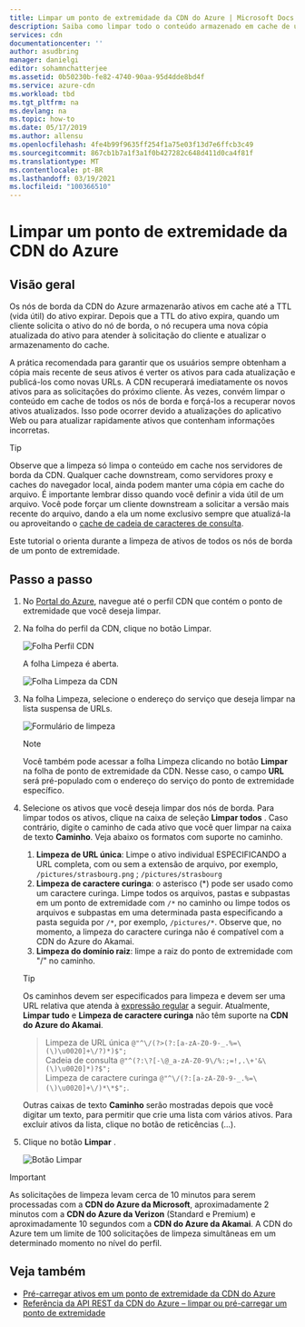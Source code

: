 ```yaml
---
title: Limpar um ponto de extremidade da CDN do Azure | Microsoft Docs
description: Saiba como limpar todo o conteúdo armazenado em cache de um ponto de extremidade de rede de distribuição de conteúdo do Azure. Os nós de Borda armazenam ativos em cache até que sua vida útil expire.
services: cdn
documentationcenter: ''
author: asudbring
manager: danielgi
editor: sohamnchatterjee
ms.assetid: 0b50230b-fe82-4740-90aa-95d4dde8bd4f
ms.service: azure-cdn
ms.workload: tbd
ms.tgt_pltfrm: na
ms.devlang: na
ms.topic: how-to
ms.date: 05/17/2019
ms.author: allensu
ms.openlocfilehash: 4fe4b99f9635ff254f1a75e03f13d7e6ffcb3c49
ms.sourcegitcommit: 867cb1b7a1f3a1f0b427282c648d411d0ca4f81f
ms.translationtype: MT
ms.contentlocale: pt-BR
ms.lasthandoff: 03/19/2021
ms.locfileid: "100366510"
---
```

# <a name="purge-an-azure-cdn-endpoint"></a>Limpar um ponto de extremidade da CDN do Azure
## <a name="overview"></a>Visão geral
Os nós de borda da CDN do Azure armazenarão ativos em cache até a TTL (vida útil) do ativo expirar.  Depois que a TTL do ativo expira, quando um cliente solicita o ativo do nó de borda, o nó recupera uma nova cópia atualizada do ativo para atender à solicitação do cliente e atualizar o armazenamento do cache.

A prática recomendada para garantir que os usuários sempre obtenham a cópia mais recente de seus ativos é verter os ativos para cada atualização e publicá-los como novas URLs.  A CDN recuperará imediatamente os novos ativos para as solicitações do próximo cliente.  Às vezes, convém limpar o conteúdo em cache de todos os nós de borda e forçá-los a recuperar novos ativos atualizados.  Isso pode ocorrer devido a atualizações do aplicativo Web ou para atualizar rapidamente ativos que contenham informações incorretas.

> [!TIP]
> Observe que a limpeza só limpa o conteúdo em cache nos servidores de borda da CDN.  Qualquer cache downstream, como servidores proxy e caches do navegador local, ainda podem manter uma cópia em cache do arquivo.  É importante lembrar disso quando você definir a vida útil de um arquivo.  Você pode forçar um cliente downstream a solicitar a versão mais recente do arquivo, dando a ela um nome exclusivo sempre que atualizá-la ou aproveitando o [cache de cadeia de caracteres de consulta](cdn-query-string.md).  
> 
> 

Este tutorial o orienta durante a limpeza de ativos de todos os nós de borda de um ponto de extremidade.

## <a name="walkthrough"></a>Passo a passo
1. No [Portal do Azure](https://portal.azure.com), navegue até o perfil CDN que contém o ponto de extremidade que você deseja limpar.
2. Na folha do perfil da CDN, clique no botão Limpar.
   
    ![Folha Perfil CDN](./media/cdn-purge-endpoint/cdn-profile-blade.png)
   
    A folha Limpeza é aberta.
   
    ![Folha Limpeza da CDN](./media/cdn-purge-endpoint/cdn-purge-blade.png)
3. Na folha Limpeza, selecione o endereço do serviço que deseja limpar na lista suspensa de URLs.
   
    ![Formulário de limpeza](./media/cdn-purge-endpoint/cdn-purge-form.png)
   
   > [!NOTE]
   > Você também pode acessar a folha Limpeza clicando no botão **Limpar** na folha de ponto de extremidade da CDN.  Nesse caso, o campo **URL** será pré-populado com o endereço do serviço do ponto de extremidade específico.
   > 
   > 
4. Selecione os ativos que você deseja limpar dos nós de borda.  Para limpar todos os ativos, clique na caixa de seleção **Limpar todos** .  Caso contrário, digite o caminho de cada ativo que você quer limpar na caixa de texto **Caminho**. Veja abaixo os formatos com suporte no caminho.
    1. **Limpeza de URL única**: Limpe o ativo individual ESPECIFICANDO a URL completa, com ou sem a extensão de arquivo, por exemplo, `/pictures/strasbourg.png` ; `/pictures/strasbourg`
    2. **Limpeza de caractere curinga**: o asterisco (\*) pode ser usado como um caractere curinga. Limpe todos os arquivos, pastas e subpastas em um ponto de extremidade com `/*` no caminho ou limpe todos os arquivos e subpastas em uma determinada pasta especificando a pasta seguida por `/*`, por exemplo, `/pictures/*`.  Observe que, no momento, a limpeza do caractere curinga não é compatível com a CDN do Azure do Akamai. 
    3. **Limpeza do domínio raiz**: limpe a raiz do ponto de extremidade com "/" no caminho.
   
   > [!TIP]
   > Os caminhos devem ser especificados para limpeza e devem ser uma URL relativa que atenda à [expressão regular](/dotnet/standard/base-types/regular-expression-language-quick-reference) a seguir. Atualmente, **Limpar tudo** e **Limpeza de caractere curinga** não têm suporte na **CDN do Azure do Akamai**.
   > > Limpeza de URL única `@"^\/(?>(?:[a-zA-Z0-9-_.%=\(\)\u0020]+\/?)*)$";`  
   > > Cadeia de consulta `@"^(?:\?[-\@_a-zA-Z0-9\/%:;=!,.\+'&\(\)\u0020]*)?$";`  
   > > Limpeza de caractere curinga `@"^\/(?:[a-zA-Z0-9-_.%=\(\)\u0020]+\/)*\*$";`. 
   > 
   > Outras caixas de texto **Caminho** serão mostradas depois que você digitar um texto, para permitir que crie uma lista com vários ativos.  Para excluir ativos da lista, clique no botão de reticências (...).
   > 
5. Clique no botão **Limpar** .
   
    ![Botão Limpar](./media/cdn-purge-endpoint/cdn-purge-button.png)

> [!IMPORTANT]
> As solicitações de limpeza levam cerca de 10 minutos para serem processadas com a **CDN do Azure da Microsoft**, aproximadamente 2 minutos com a **CDN do Azure da Verizon** (Standard e Premium) e aproximadamente 10 segundos com a **CDN do Azure da Akamai**.  A CDN do Azure tem um limite de 100 solicitações de limpeza simultâneas em um determinado momento no nível do perfil. 
> 
> 

## <a name="see-also"></a>Veja também
* [Pré-carregar ativos em um ponto de extremidade da CDN do Azure](cdn-preload-endpoint.md)
* [Referência da API REST da CDN do Azure – limpar ou pré-carregar um ponto de extremidade](/rest/api/cdn/cdn/endpoints)

